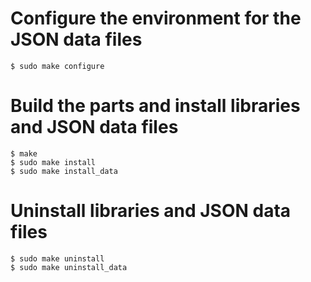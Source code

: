 
# Configure the environment for the JSON data files
	$ sudo make configure

# Build the parts and install libraries and JSON data files
	$ make
	$ sudo make install
	$ sudo make install_data

# Uninstall libraries and JSON data files
	$ sudo make uninstall
	$ sudo make uninstall_data
